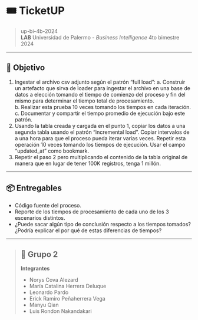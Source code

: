 # 🎟️ TicketUP  
> up-bi-4b-2024  
> **LAB** Universidad de Palermo - *Business Intelligence* 4to bimestre 2024  

---

## 🎯 Objetivo  
1. Ingestar el archivo csv adjunto según el patrón “full load”:
  a. Construir un artefacto que sirva de loader para ingestar el archivo en una base de datos a elección tomando el tiempo de comienzo del proceso y fin del mismo para determinar el tiempo total de procesamiento.  
  b. Realizar esta prueba 10 veces tomando los tiempos en cada iteración.  
  c. Documentar y compartir el tiempo promedio de ejecución bajo este patrón.  
2. Usando la tabla creada y cargada en el punto 1, copiar los datos a una segunda tabla usando el patrón “incremental load”. Copiar intervalos de a una hora para que el proceso pueda iterar varias veces. 
Repetir esta operación 10 veces tomando los tiempos de ejecución. Usar el campo “updated_at” como 
bookmark.
3. Repetir el paso 2 pero multiplicando el contenido de la tabla original de manera que en lugar de tener 
100K registros, tenga 1 millón.

---

## 📦 Entregables  
- Código fuente del proceso.  
- Reporte de los tiempos de procesamiento de cada uno de los 3 escenarios distintos.  
- ¿Puede sacar algún tipo de conclusión respecto a los tiempos tomados? ¿Podría explicar el por qué de 
estas diferencias de tiempos?  

---

> ## 👥 Grupo 2  
> **Integrantes**  
> - Norys Cova Alezard  
> - María Catalina Herrera Deluque  
> - Leonardo Pardo  
> - Erick Ramiro Peñaherrera Vega  
> - Manyu Qian  
> - Luis Rondon Nakandakari  
